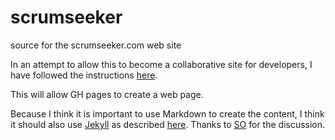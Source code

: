 # scrumseeker
source for the scrumseeker.com web site

In an attempt to allow this to become a collaborative site for developers, I have followed the instructions [here](http://blog.teamtreehouse.com/using-github-pages-to-host-your-website).

This will allow GH pages to create a web page.

Because I think it is important to use Markdown to create the content, I think it should also use [Jekyll](https://github.com/jekyll/jekyll) as described [here](https://help.github.com/articles/using-jekyll-with-pages/). Thanks to [SO](http://stackoverflow.com/questions/15044353/github-pages-how-do-i-edit-this-page-in-markdown-format-just-as-i-created-it) for the discussion. 


